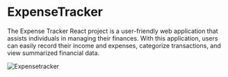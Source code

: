 # ExpenseTracker
The Expense Tracker React project is a user-friendly web application that assists individuals in managing their finances. With this application, users can easily record their income and expenses, categorize transactions, and view summarized financial data. 



![Expensetracker](https://github.com/morascliva/ExpenseTracker/assets/94843082/9f0424f9-ad37-4646-a191-43b23e7cca72)
